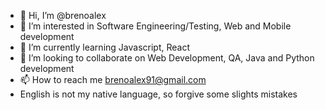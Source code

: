- 👋 Hi, I’m @brenoalex
- 👀 I’m interested in Software Engineering/Testing, Web and Mobile development
- 🌱 I’m currently learning  Javascript, React
- 💞️ I’m looking to collaborate on Web Development, QA, Java and Python development
- 📫 How to reach me brenoalex91@gmail.com
- English is not my native language, so forgive some slights mistakes

<!---
brenoalex/brenoalex is a ✨ special ✨ repository because its `README.md` (this file) appears on your GitHub profile.
You can click the Preview link to take a look at your changes.
--->
